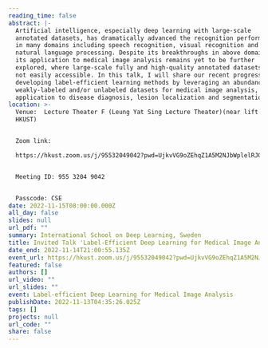 ```yaml
---
reading_time: false
abstract: |-
  Artificial intelligence, especially deep learning with large-scale
  annotated datasets, has dramatically advanced the recognition performance
  in many domains including speech recognition, visual recognition and
  natural language processing. Despite its breakthroughs in above domains,
  its application to medical image analysis remains yet to be further
  explored, where large-scale fully and high-quality annotated datasets are
  not easily accessible. In this talk, I will share our recent progress on
  developing label-efficient learning methods by leveraging an abundance of
  weakly-labeled and/or unlabeled datasets for medical image analysis, with
  application to disease diagnosis, lesion localization and segmentation.
location: >-
  Venue:  Lecture Theater F (Leung Yat Sing Lecture Theater)(near lift 25/26,
  HKUST)


  Zoom link:

  https://hkust.zoom.us/j/95532049042?pwd=UjkvVG9oZEhqZ1A5M2NJbWplelRJQT09


  Meeting ID: 955 3204 9042


  Passcode: CSE
date: 2022-11-15T08:00:00.000Z
all_day: false
slides: null
url_pdf: ""
summary: International School on Deep Learning, Sweden
title: Invited Talk 'Label-Efficient Deep Learning for Medical Image Analysis'
date_end: 2022-11-14T21:00:55.135Z
event_url: https://hkust.zoom.us/j/95532049042?pwd=UjkvVG9oZEhqZ1A5M2NJbWplelRJQT09
featured: false
authors: []
url_video: ""
url_slides: ""
event: Label-efficient Deep Learning for Medical Image Analysis
publishDate: 2022-11-13T04:35:26.025Z
tags: []
projects: null
url_code: ""
share: false
---
```


